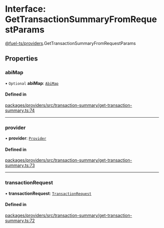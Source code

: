 # Interface: GetTransactionSummaryFromRequestParams

[@fuel-ts/providers](/api/Providers/index.md).GetTransactionSummaryFromRequestParams

## Properties

### abiMap

• `Optional` **abiMap**: [`AbiMap`](/api/Providers/index.md#abimap)

#### Defined in

[packages/providers/src/transaction-summary/get-transaction-summary.ts:74](https://github.com/FuelLabs/fuels-ts/blob/884f602f/packages/providers/src/transaction-summary/get-transaction-summary.ts#L74)

___

### provider

• **provider**: [`Provider`](/api/Providers/Provider.md)

#### Defined in

[packages/providers/src/transaction-summary/get-transaction-summary.ts:73](https://github.com/FuelLabs/fuels-ts/blob/884f602f/packages/providers/src/transaction-summary/get-transaction-summary.ts#L73)

___

### transactionRequest

• **transactionRequest**: [`TransactionRequest`](/api/Providers/index.md#transactionrequest)

#### Defined in

[packages/providers/src/transaction-summary/get-transaction-summary.ts:72](https://github.com/FuelLabs/fuels-ts/blob/884f602f/packages/providers/src/transaction-summary/get-transaction-summary.ts#L72)
